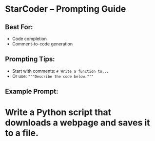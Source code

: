# StarCoder – Prompting Guide

## Best For:
- Code completion
- Comment-to-code generation

## Prompting Tips:
- Start with comments: `# Write a function to...`
- Or use: `"""Describe the code below."""`

## Example Prompt:
# Write a Python script that downloads a webpage and saves it to a file.
